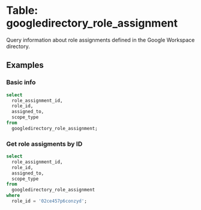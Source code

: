 # Table: googledirectory_role_assignment

Query information about role assignments defined in the Google Workspace directory.

## Examples

### Basic info

```sql
select
  role_assignment_id,
  role_id,
  assigned_to,
  scope_type
from
  googledirectory_role_assignment;
```

### Get role assigments by ID

```sql
select
  role_assignment_id,
  role_id,
  assigned_to,
  scope_type
from
  googledirectory_role_assignment
where
  role_id = '02ce457p6conzyd';
```

